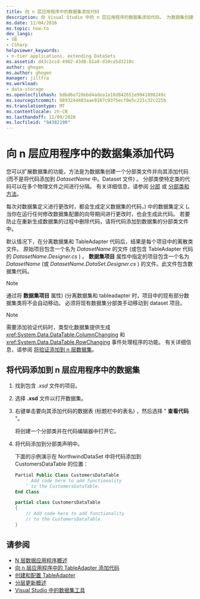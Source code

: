```yaml
---
title: 向 n 层应用程序中的数据集添加代码
description: 向 Visual Studio 中的 n 层应用程序的数据集添加代码。 为数据集创建分部类文件，并将代码添加到 (而不是 DatasetName) 。
ms.date: 11/04/2016
ms.topic: how-to
dev_langs:
- VB
- CSharp
helpviewer_keywords:
- n-tier applications, extending DataSets
ms.assetid: d43c2ccd-4902-43d8-b1a8-d10ca5d3210c
author: ghogen
ms.author: ghogen
manager: jillfra
ms.workload:
- data-storage
ms.openlocfilehash: bdbd6e728ebd4adea1a18d842651e9941098249c
ms.sourcegitcommit: 0893244403aae9187c9375ecf0e5c221c32c225b
ms.translationtype: MT
ms.contentlocale: zh-CN
ms.lasthandoff: 11/09/2020
ms.locfileid: "94382190"
---
```

# <a name="add-code-to-datasets-in-n-tier-applications"></a>向 n 层应用程序中的数据集添加代码

您可以扩展数据集的功能，方法是为数据集创建一个分部类文件并向其添加代码 (而不是将代码添加到 *DatasetName* 中。Dataset 文件) 。 分部类使特定类的代码可以在多个物理文件之间进行分隔。 有关详细信息，请参阅 [分部](/dotnet/visual-basic/language-reference/modifiers/partial) 或 [分部类和方法](/dotnet/csharp/programming-guide/classes-and-structs/partial-classes-and-methods)。

每次对数据集定义进行更改时，都会生成定义数据集的代码，) 中的数据集定义 (。 当你在运行任何修改数据集配置的向导期间进行更改时，也会生成此代码。 若要防止在重新生成数据集的过程中删除代码，请将代码添加到数据集的分部类文件中。

默认情况下，在分离数据集和 TableAdapter 代码后，结果是每个项目中的离散类文件。 原始项目包含一个名为 *DatasetName* 的文件 (或包含 TableAdapter 代码的 *DatasetName.Designer.cs* ) 。 **数据集项目** 属性中指定的项目包含一个名为 *DatasetName* (或 *DatasetName.DataSet.Designer.cs* ) 的文件。此文件包含数据集代码。

> [!NOTE]
> 通过将 **数据集项目** 属性)  (分离数据集和 tableadapter 时，项目中的现有部分数据集类将不会自动移动。 必须将现有数据集分部类手动移动到 dataset 项目。

> [!NOTE]
> 需要添加验证代码时，类型化数据集提供生成 <xref:System.Data.DataTable.ColumnChanging> 和 <xref:System.Data.DataTable.RowChanging> 事件处理程序的功能。 有关详细信息，请参阅 [将验证添加到 n 层数据集](../data-tools/add-validation-to-an-n-tier-dataset.md)。

## <a name="to-add-code-to-datasets-in-n-tier-applications"></a>将代码添加到 n 层应用程序中的数据集

1. 找到包含 *.xsd* 文件的项目。

2. 选择 **.xsd** 文件以打开数据集。

3. 右键单击要向其添加代码的数据表 (标题栏中的表名) ，然后选择 " **查看代码** "。

     将创建一个分部类并在代码编辑器中打开它。

4. 将代码添加到分部类声明中。

     下面的示例演示在 NorthwindDataSet 中将代码添加到 CustomersDataTable 的位置：

    ```vb
    Partial Public Class CustomersDataTable
        ' Add code here to add functionality
        ' to the CustomersDataTable.
    End Class
    ```

    ```csharp
    partial class CustomersDataTable
    {
        // Add code here to add functionality
        // to the CustomersDataTable.
    }
    ```

## <a name="see-also"></a>请参阅

- [N 层数据应用程序概述](../data-tools/n-tier-data-applications-overview.md)
- [向 n 层应用程序中的 TableAdapter 添加代码](../data-tools/add-code-to-tableadapters-in-n-tier-applications.md)
- [创建和配置 TableAdapter](create-and-configure-tableadapters.md)
- [分层更新概述](hierarchical-update.md)
- [Visual Studio 中的数据集工具](../data-tools/dataset-tools-in-visual-studio.md)
